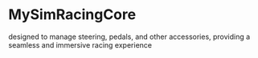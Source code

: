 # MySimRacingCore
designed to manage steering, pedals, and other accessories, providing a seamless and immersive racing experience
